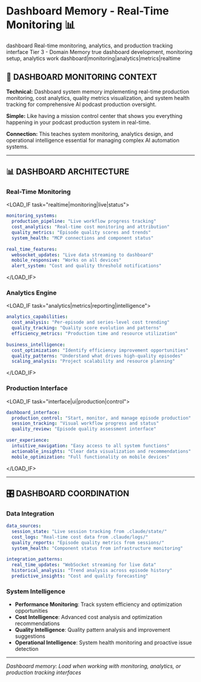 # Dashboard Memory - Real-Time Monitoring 📊

<document type="dashboard-memory" version="1.0.0" inherits="/CLAUDE.md">
  <metadata>
    <domain>dashboard</domain>
    <scope>Real-time monitoring, analytics, and production tracking interface</scope>
    <inheritance-level>Tier 3 - Domain Memory</inheritance-level>
    <selective-loading>true</selective-loading>
    <loads-when>dashboard development, monitoring setup, analytics work</loads-when>
    <triggers>dashboard|monitoring|analytics|metrics|realtime</triggers>
  </metadata>
</document>

## 🎯 DASHBOARD MONITORING CONTEXT

**Technical:** Dashboard system memory implementing real-time production monitoring, cost analytics, quality metrics visualization, and system health tracking for comprehensive AI podcast production oversight.

**Simple:** Like having a mission control center that shows you everything happening in your podcast production system in real-time.

**Connection:** This teaches system monitoring, analytics design, and operational intelligence essential for managing complex AI automation systems.

---

## 📊 DASHBOARD ARCHITECTURE

### **Real-Time Monitoring**
<LOAD_IF task="realtime|monitoring|live|status">
```yaml
monitoring_systems:
  production_pipeline: "Live workflow progress tracking"
  cost_analytics: "Real-time cost monitoring and attribution"
  quality_metrics: "Episode quality scores and trends"
  system_health: "MCP connections and component status"
  
real_time_features:
  websocket_updates: "Live data streaming to dashboard"
  mobile_responsive: "Works on all devices"
  alert_system: "Cost and quality threshold notifications"
```
</LOAD_IF>

### **Analytics Engine**
<LOAD_IF task="analytics|metrics|reporting|intelligence">
```yaml
analytics_capabilities:
  cost_analysis: "Per-episode and series-level cost trending"
  quality_tracking: "Quality score evolution and patterns"
  efficiency_metrics: "Production time and resource utilization"
  
business_intelligence:
  cost_optimization: "Identify efficiency improvement opportunities"
  quality_patterns: "Understand what drives high-quality episodes"
  scaling_analysis: "Project scalability and resource planning"
```
</LOAD_IF>

### **Production Interface**
<LOAD_IF task="interface|ui|production|control">
```yaml
dashboard_interface:
  production_control: "Start, monitor, and manage episode production"
  session_tracking: "Visual workflow progress and status"
  quality_review: "Episode quality assessment interface"
  
user_experience:
  intuitive_navigation: "Easy access to all system functions"
  actionable_insights: "Clear data visualization and recommendations"
  mobile_optimization: "Full functionality on mobile devices"
```
</LOAD_IF>

---

## 🎛️ DASHBOARD COORDINATION

### **Data Integration**
```yaml
data_sources:
  session_state: "Live session tracking from .claude/state/"
  cost_logs: "Real-time cost data from .claude/logs/"
  quality_reports: "Episode quality metrics from sessions/"
  system_health: "Component status from infrastructure monitoring"
  
integration_patterns:
  real_time_updates: "WebSocket streaming for live data"
  historical_analysis: "Trend analysis across episode history"
  predictive_insights: "Cost and quality forecasting"
```

### **System Intelligence**
- **Performance Monitoring**: Track system efficiency and optimization opportunities
- **Cost Intelligence**: Advanced cost analysis and optimization recommendations
- **Quality Intelligence**: Quality pattern analysis and improvement suggestions
- **Operational Intelligence**: System health monitoring and proactive issue detection

---

*Dashboard memory: Load when working with monitoring, analytics, or production tracking interfaces*
